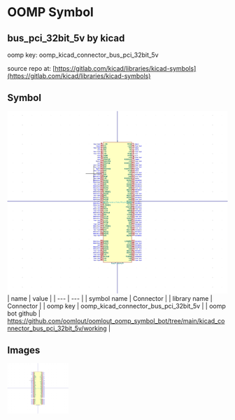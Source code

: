 # OOMP Symbol  
## bus_pci_32bit_5v  by kicad  
  
oomp key: oomp_kicad_connector_bus_pci_32bit_5v  
  
source repo at: [https://gitlab.com/kicad/libraries/kicad-symbols](https://gitlab.com/kicad/libraries/kicad-symbols)  
## Symbol  
  
[![working.png](working_600.png)](working.png)  
| name | value | 
| --- | --- | 
| symbol name | Connector | 
| library name | Connector | 
| oomp key | oomp_kicad_connector_bus_pci_32bit_5v | 
| oomp bot github | https://github.com/oomlout/oomlout_oomp_symbol_bot/tree/main/kicad_connector_bus_pci_32bit_5v/working | 
## Images  
  
[![working.png](working_140.png)](working.png)  
